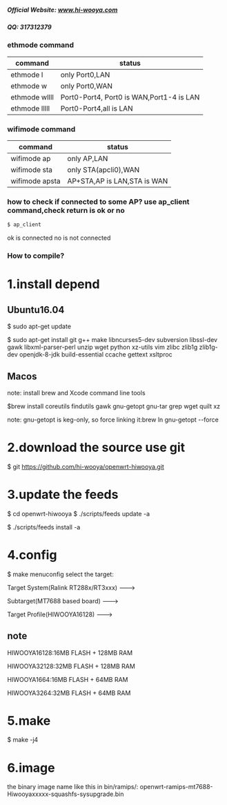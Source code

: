 ##### Official Website: www.hi-wooya.com
##### QQ: 317312379

### ethmode command
| command |   status   |  
|---|---|
| ethmode l | only Port0,LAN |
| ethmode w | only Port0,WAN |
| ethmode wllll | Port0-Port4, Port0 is WAN,Port1-4 is LAN |
| ethmode lllll | Port0-Port4,all is LAN |


### wifimode command
| command |   status   |  
|---|---|
| wifimode ap | only AP,LAN |
| wifimode sta | only STA(apcli0),WAN |
| wifimode apsta | AP+STA,AP is LAN,STA is WAN |

### how to check if connected to some AP? use ap_client command,check return is ok or no
``` sh
$ ap_client
```
ok is connected
no is not connected

### How to compile?
# 1.install depend
## Ubuntu16.04
$ sudo apt-get update

$ sudo apt-get install git g++ make libncurses5-dev subversion libssl-dev gawk libxml-parser-perl unzip wget python xz-utils vim zlibc zlib1g zlib1g-dev openjdk-8-jdk build-essential ccache gettext xsltproc 
## Macos
note: install brew and Xcode command line tools

$brew install coreutils findutils gawk gnu-getopt gnu-tar grep wget quilt xz

note: gnu-getopt is keg-only, so force linking it:brew ln gnu-getopt --force

# 2.download the source use git
$ git https://github.com/hi-wooya/openwrt-hiwooya.git
# 3.update the feeds
$ cd openwrt-hiwooya
$ ./scripts/feeds update -a

$ ./scripts/feeds install -a
# 4.config
$ make menuconfig
select the target:

Target System(Ralink RT288x/RT3xxx) --->

Subtarget(MT7688 based board) --->

Target Profile(HIWOOYA16128) --->

## note
HIWOOYA16128:16MB FLASH + 128MB RAM

HIWOOYA32128:32MB FLASH + 128MB RAM

HIWOOYA1664:16MB FLASH + 64MB RAM

HIWOOYA3264:32MB FLASH + 64MB RAM

# 5.make
$ make -j4

# 6.image
the binary image name like this in bin/ramips/:
openwrt-ramips-mt7688-Hiwooyaxxxxx-squashfs-sysupgrade.bin
